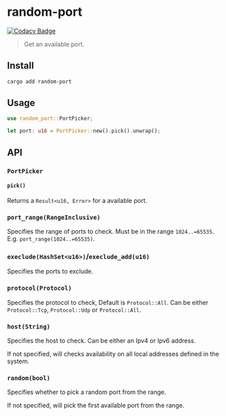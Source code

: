 # random-port

[![Codacy Badge](https://api.codacy.com/project/badge/Grade/c092db8d8f5a47c7b84c3f73559b28ff)](https://app.codacy.com/gh/JonZhang3/random-port?utm_source=github.com&utm_medium=referral&utm_content=JonZhang3/random-port&utm_campaign=Badge_Grade)

> Get an available port.

## Install

```sh
cargo add random-port
```

## Usage

```rust
use random_port::PortPicker;

let port: u16 = PortPicker::new().pick().unwrap();
```

## API

### `PortPicker`

#### `pick()`

Returns a `Result<u16, Error>` for a available port.

### `port_range(RangeInclusive)`

Specifies the range of ports to check. Must be in the range `1024..=65535`. E.g. `port_range(1024..=65535)`.

### `execlude(HashSet<u16>)`/`execlude_add(u16)`

Specifies the ports to exclude.

### `protocol(Protocol)`

Specifies the protocol to check, Default is `Protocol::All`. Can be either `Protocol::Tcp`, `Protocol::Udp` or `Protocol::All`.

### `host(String)`

Specifies the host to check. Can be either an Ipv4 or Ipv6 address.

If not specified, will checks availability on all local addresses defined in the system.

### `random(bool)`

Specifies whether to pick a random port from the range.

If not specified, will pick the first available port from the range.
